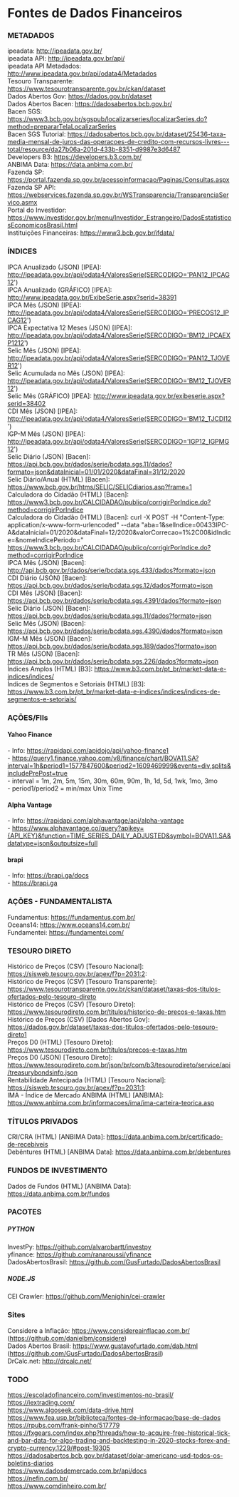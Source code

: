 # Fontes de Dados Financeiros


### METADADOS

ipeadata: http://ipeadata.gov.br/
\
ipeadata API: http://ipeadata.gov.br/api/
\
ipeadata API Metadados: http://www.ipeadata.gov.br/api/odata4/Metadados
\
Tesouro Transparente: https://www.tesourotransparente.gov.br/ckan/dataset
\
Dados Abertos Gov: https://dados.gov.br/dataset
\
Dados Abertos Bacen: https://dadosabertos.bcb.gov.br/
\
Bacen SGS: https://www3.bcb.gov.br/sgspub/localizarseries/localizarSeries.do?method=prepararTelaLocalizarSeries
\
Bacen SGS Tutorial: https://dadosabertos.bcb.gov.br/dataset/25436-taxa-media-mensal-de-juros-das-operacoes-de-credito-com-recursos-livres---total/resource/da27b06a-201d-433b-8351-d9987e3d6487
\
Developers B3: https://developers.b3.com.br/
\
ANBIMA Data: https://data.anbima.com.br/
\
Fazenda SP: https://portal.fazenda.sp.gov.br/acessoinformacao/Paginas/Consultas.aspx
\
Fazenda SP API: https://webservices.fazenda.sp.gov.br/WSTransparencia/TransparenciaServico.asmx
\
Portal do Investidor: https://www.investidor.gov.br/menu/Investidor_Estrangeiro/DadosEstatisticosEconomicosBrasil.html
\
Instituições Financeiras: https://www3.bcb.gov.br/ifdata/


### ÍNDICES

IPCA Anualizado (JSON) [IPEA]: http://ipeadata.gov.br/api/odata4/ValoresSerie(SERCODIGO='PAN12_IPCAG12')
\
IPCA Anualizado (GRÁFICO) [IPEA]: http://www.ipeadata.gov.br/ExibeSerie.aspx?serid=38391
\
IPCA Mês (JSON) [IPEA]: http://ipeadata.gov.br/api/odata4/ValoresSerie(SERCODIGO='PRECOS12_IPCAG12')
\
IPCA Expectativa 12 Meses (JSON) [IPEA]: http://ipeadata.gov.br/api/odata4/ValoresSerie(SERCODIGO='BM12_IPCAEXP1212')
\
Selic Mês (JSON) [IPEA]: http://ipeadata.gov.br/api/odata4/ValoresSerie(SERCODIGO='PAN12_TJOVER12')
\
Selic Acumulada no Mês (JSON) [IPEA]: http://ipeadata.gov.br/api/odata4/ValoresSerie(SERCODIGO='BM12_TJOVER12')
\
Selic Mês (GRÁFICO) [IPEA]: http://www.ipeadata.gov.br/exibeserie.aspx?serid=38402
\
CDI Mês (JSON) [IPEA]: http://ipeadata.gov.br/api/odata4/ValoresSerie(SERCODIGO='BM12_TJCDI12')
\
IGP-M Mês (JSON) [IPEA]: http://ipeadata.gov.br/api/odata4/ValoresSerie(SERCODIGO='IGP12_IGPMG12')
\
Selic Diário (JSON) [Bacen]: https://api.bcb.gov.br/dados/serie/bcdata.sgs.11/dados?formato=json&dataInicial=01/01/2020&dataFinal=31/12/2020
\
Selic Diário/Anual (HTML) [Bacen]: https://www.bcb.gov.br/htms/SELIC/SELICdiarios.asp?frame=1
\
Calculadora do Cidadão (HTML) [Bacen]: https://www3.bcb.gov.br/CALCIDADAO/publico/corrigirPorIndice.do?method=corrigirPorIndice
\
Calculadora do Cidadão (HTML) [Bacen]: curl -X POST -H "Content-Type: application/x-www-form-urlencoded" --data "aba=1&selIndice=00433IPC-A&dataInicial=01/2020&dataFinal=12/2020&valorCorrecao=1%2C00&idIndice=&nomeIndicePeriodo=" https://www3.bcb.gov.br/CALCIDADAO/publico/corrigirPorIndice.do?method=corrigirPorIndice
\
IPCA Mês (JSON) [Bacen]: http://api.bcb.gov.br/dados/serie/bcdata.sgs.433/dados?formato=json
\
CDI Diário (JSON) [Bacen]: https://api.bcb.gov.br/dados/serie/bcdata.sgs.12/dados?formato=json
\
CDI Mês (JSON) [Bacen]: https://api.bcb.gov.br/dados/serie/bcdata.sgs.4391/dados?formato=json
\
Selic Diário (JSON) [Bacen]: https://api.bcb.gov.br/dados/serie/bcdata.sgs.11/dados?formato=json
\
Selic Mês (JSON) [Bacen]: https://api.bcb.gov.br/dados/serie/bcdata.sgs.4390/dados?formato=json
\
IGM-M Mês (JSON) [Bacen]: https://api.bcb.gov.br/dados/serie/bcdata.sgs.189/dados?formato=json
\
TR Mês (JSON) [Bacen]: https://api.bcb.gov.br/dados/serie/bcdata.sgs.226/dados?formato=json
\
Índices Amplos (HTML) [B3]: https://www.b3.com.br/pt_br/market-data-e-indices/indices/
\
Índices de Segmentos e Setoriais (HTML) [B3]: https://www.b3.com.br/pt_br/market-data-e-indices/indices/indices-de-segmentos-e-setoriais/


### AÇÕES/FIIs

#### Yahoo Finance
\- Info: https://rapidapi.com/apidojo/api/yahoo-finance1
\
\- https://query1.finance.yahoo.com/v8/finance/chart/BOVA11.SA?interval=1h&period1=1577847600&period2=1609469999&events=div,splits&includePrePost=true
\
\- interval = 1m, 2m, 5m, 15m, 30m, 60m, 90m, 1h, 1d, 5d, 1wk, 1mo, 3mo
\
\- period1/period2 = min/max Unix Time

#### Alpha Vantage
\- Info: https://rapidapi.com/alphavantage/api/alpha-vantage
\
\- https://www.alphavantage.co/query?apikey={API_KEY}&function=TIME_SERIES_DAILY_ADJUSTED&symbol=BOVA11.SA&datatype=json&outputsize=full

#### brapi
\- Info: https://brapi.ga/docs
\
\- https://brapi.ga


### AÇÕES - FUNDAMENTALISTA

Fundamentus: https://fundamentus.com.br/
\
Oceans14: https://www.oceans14.com.br/
\
Fundamentei: https://fundamentei.com/


### TESOURO DIRETO

Histórico de Preços (CSV) [Tesouro Nacional]: https://sisweb.tesouro.gov.br/apex/f?p=2031:2:
\
Histórico de Preços (CSV) [Tesouro Transparente]: https://www.tesourotransparente.gov.br/ckan/dataset/taxas-dos-titulos-ofertados-pelo-tesouro-direto
\
Histórico de Preços (CSV) [Tesouro Direto]: https://www.tesourodireto.com.br/titulos/historico-de-precos-e-taxas.htm
\
Histórico de Preços (CSV) [Dados Abertos Gov]: https://dados.gov.br/dataset/taxas-dos-titulos-ofertados-pelo-tesouro-direto1
\
Preços D0 (HTML) [Tesouro Direto]: https://www.tesourodireto.com.br/titulos/precos-e-taxas.htm
\
Preços D0 (JSON) [Tesouro Direto]: https://www.tesourodireto.com.br/json/br/com/b3/tesourodireto/service/api/treasurybondsinfo.json
\
Rentabilidade Antecipada (HTML) [Tesouro Nacional]: https://sisweb.tesouro.gov.br/apex/f?p=2031:1:
\
IMA - Índice de Mercado ANBIMA (HTML) [ANBIMA]: https://www.anbima.com.br/informacoes/ima/ima-carteira-teorica.asp


### TÍTULOS PRIVADOS

CRI/CRA (HTML) [ANBIMA Data]: https://data.anbima.com.br/certificado-de-recebiveis
\
Debêntures (HTML) [ANBIMA Data]: https://data.anbima.com.br/debentures


### FUNDOS DE INVESTIMENTO

Dados de Fundos (HTML) [ANBIMA Data]: https://data.anbima.com.br/fundos


### PACOTES

##### PYTHON
InvestPy: https://github.com/alvarobartt/investpy
\
yfinance: https://github.com/ranaroussi/yfinance
\
DadosAbertosBrasil: https://github.com/GusFurtado/DadosAbertosBrasil

##### NODE.JS
CEI Crawler: https://github.com/Menighin/cei-crawler


### Sites

Considere a Inflação: https://www.considereainflacao.com.br/ (https://github.com/danielbm/considere)
\
Dados Abertos Brasil: https://www.gustavofurtado.com/dab.html (https://github.com/GusFurtado/DadosAbertosBrasil)
\
DrCalc.net: http://drcalc.net/


### TODO
https://escoladofinanceiro.com/investimentos-no-brasil/
\
https://iextrading.com/
\
https://www.algoseek.com/data-drive.html
\
https://www.fea.usp.br/biblioteca/fontes-de-informacao/base-de-dados
\
https://rpubs.com/frank-pinho/517779
\
https://fxgears.com/index.php?threads/how-to-acquire-free-historical-tick-and-bar-data-for-algo-trading-and-backtesting-in-2020-stocks-forex-and-crypto-currency.1229/#post-19305
\
https://dadosabertos.bcb.gov.br/dataset/dolar-americano-usd-todos-os-boletins-diarios
\
https://www.dadosdemercado.com.br/api/docs
\
https://nefin.com.br/
\
https://www.comdinheiro.com.br/

